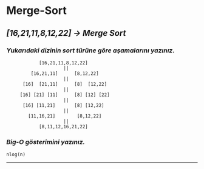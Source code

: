 # **Merge-Sort**

## *[16,21,11,8,12,22] -> Merge Sort*


### *Yukarıdaki dizinin sort türüne göre aşamalarını yazınız.*

~~~
            [16,21,11,8,12,22]
                     ||
         [16,21,11]      [8,12,22]  
                     ||
      [16]  [21,11]      [8]  [12,22]
                     ||
     [16] [21] [11]      [8] [12] [22]
                     ||
      [16] [11,21]       [8] [12,22]
                     ||
        [11,16,21]        [8,12,22]
                     ||
            [8,11,12,16,21,22]
~~~

### *Big-O gösterimini yazınız.*

~~~
nlog(n)
~~~

***